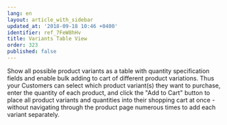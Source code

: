 ```yaml
---
lang: en
layout: article_with_sidebar
updated_at: '2018-09-18 10:46 +0400'
identifier: ref_7FeW8hHv
title: Variants Table View
order: 323
published: false
---
```

Show all possible product variants as a table with quantity specification fields and enable bulk adding to cart of different product variations. Thus your Customers can select which product variant(s) they want to purchase, enter the quantity of each product, and click the "Add to Cart" button to place all product variants and quantities into their shopping cart at once - without navigating through the product page numerous times to add each variant separately.
